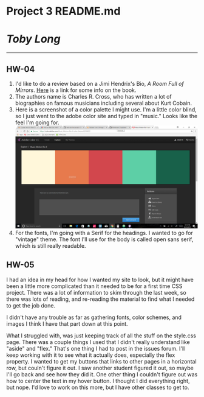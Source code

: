 # Project 3 README.md

# *Toby Long*

---
## HW-04

1. I'd like to do a review based on a Jimi Hendrix's Bio, *A Room Full of Mirrors*. [Here](https://www.amazon.com/Room-Full-Mirrors-Biography-Hendrix/dp/0786888415) is a link for some info on the book.
3. The authors name is Charles R. Cross, who has written a lot of biographies on famous musicians including several about Kurt Cobain.
4. Here is a screenshot of a color palette I might use. I'm a little color blind, so I just went to the adobe color site and typed in "music." Looks like the feel I'm going for.
![Color Palette](./images/showcase-color.png)
5. For the fonts, I'm going with a Serif for the headings. I wanted to go for "vintage" theme. The font I'll use for the body is called open sans serif, which is still really readable.

## HW-05

I had an idea in my head for how I wanted my site to look, but it might
have been a little more complicated than it needed to be for a first time CSS project. There was a lot of information to skim through the last week, so there was lots of reading, and re-reading the material to find what I needed to get the job done.

I didn't have any trouble as far as gathering fonts, color schemes, and images I think I have that part down at this point.

What I struggled with, was just keeping track of all the stuff on the style.css page.  There was a couple things I used that I didn't really understand like "aside" and "flex." That's one thing I had to post in the issues forum. I'll keep working with it to see what it actually does, especially the flex property. I wanted to get my buttons that links to other pages in a horizontal row, but couln't figure it out. I saw another student figured it out, so maybe I'll go back and see how they did it. One other thing I couldn't figure out was how to center the text in my hover button. I thought I did everything right, but nope. I'd love to work on this more, but I have other classes to get to.
